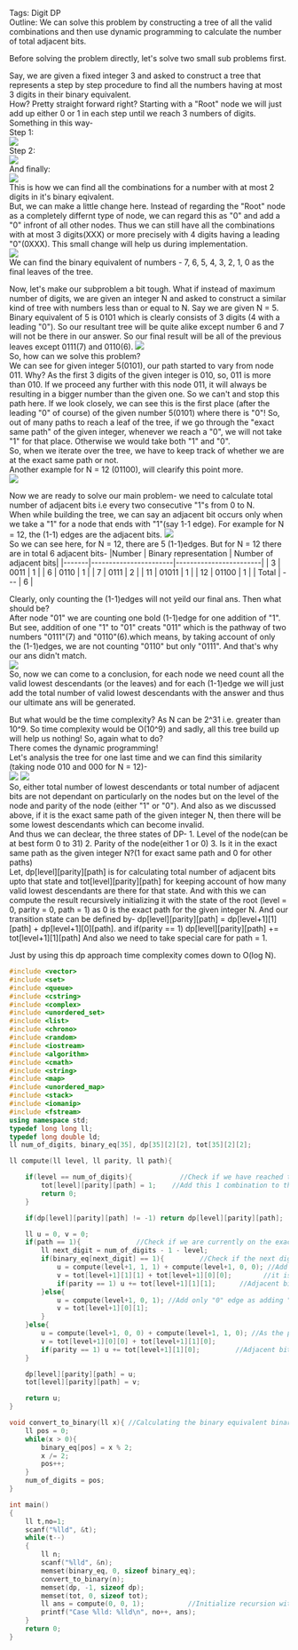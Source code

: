 Tags: Digit DP<br>
Outline: We can solve this problem by constructing a tree of all the valid combinations and then use dynamic programming to calculate the number of total adjacent bits.

Before solving the problem directly, let's solve two small sub problems first.<br>

Say, we are given a fixed integer 3 and asked to construct a tree that represents a step by step procedure to find all the numbers having at most 3 digits in their binary equivalent.<br>
How? Pretty straight forward right? Starting with a "Root" node we will just add up either 0 or 1 in each step until we reach 3 numbers of digits. Something in this way-<br>
Step 1:<br>
[![](https://mermaid.ink/img/eyJjb2RlIjoiZ3JhcGggVERcbiAgICBSb290IC0tIDEgLS0-IDFcbiAgICBSb290IC0tIDAgLS0-IDBcbiAgICAgICAgIiwibWVybWFpZCI6e30sInVwZGF0ZUVkaXRvciI6ZmFsc2V9)](https://mermaid-js.github.io/mermaid-live-editor/#/edit/eyJjb2RlIjoiZ3JhcGggVERcbiAgICBSb290IC0tIDEgLS0-IDFcbiAgICBSb290IC0tIDAgLS0-IDBcbiAgICAgICAgIiwibWVybWFpZCI6e30sInVwZGF0ZUVkaXRvciI6ZmFsc2V9)<br>
Step 2:<br>
[![](https://mermaid.ink/img/eyJjb2RlIjoiZ3JhcGggVERcbiAgICBSb290IC0tIDEgLS0-IDFcbiAgICBSb290IC0tIDAgLS0-IDBcbiAgICAxIC0tIDEgLS0-IDExXG4gICAgMSAtLSAwIC0tPiAxMFxuICAgIDAgLS0gMSAtLT4gMDFcbiAgICAwIC0tIDAgLS0-IDAwIiwibWVybWFpZCI6e30sInVwZGF0ZUVkaXRvciI6ZmFsc2V9)](https://mermaid-js.github.io/mermaid-live-editor/#/edit/eyJjb2RlIjoiZ3JhcGggVERcbiAgICBSb290IC0tIDEgLS0-IDFcbiAgICBSb290IC0tIDAgLS0-IDBcbiAgICAxIC0tIDEgLS0-IDExXG4gICAgMSAtLSAwIC0tPiAxMFxuICAgIDAgLS0gMSAtLT4gMDFcbiAgICAwIC0tIDAgLS0-IDAwIiwibWVybWFpZCI6e30sInVwZGF0ZUVkaXRvciI6ZmFsc2V9)<br>
And finally:<br>
[![](https://mermaid.ink/img/eyJjb2RlIjoiZ3JhcGggVERcbiAgICBSb290IC0tIDEgLS0-IDFcbiAgICBSb290IC0tIDAgLS0-IDBcbiAgICAxIC0tIDEgLS0-IDExXG4gICAgMSAtLSAwIC0tPiAxMFxuICAgIDAgLS0gMSAtLT4gMDFcbiAgICAwIC0tIDAgLS0-IDAwXG4gICAgMTEgLS0gMSAtLT4gMTExXG4gICAgMTEgLS0gMCAtLT4gMTEwXG4gICAgMTAgLS0gMSAtLT4gMTAxXG4gICAgMTAgLS0gMCAtLT4gMTAwXG4gICAgMDEgLS0gMSAtLT4gMDExXG4gICAgMDEgLS0gMCAtLT4gMDEwXG4gICAgMDAgLS0gMSAtLT4gMDAxXG4gICAgMDAgLS0gMCAtLT4gMDAwXG4gICAgIiwibWVybWFpZCI6e30sInVwZGF0ZUVkaXRvciI6ZmFsc2V9)](https://mermaid-js.github.io/mermaid-live-editor/#/edit/eyJjb2RlIjoiZ3JhcGggVERcbiAgICBSb290IC0tIDEgLS0-IDFcbiAgICBSb290IC0tIDAgLS0-IDBcbiAgICAxIC0tIDEgLS0-IDExXG4gICAgMSAtLSAwIC0tPiAxMFxuICAgIDAgLS0gMSAtLT4gMDFcbiAgICAwIC0tIDAgLS0-IDAwXG4gICAgMTEgLS0gMSAtLT4gMTExXG4gICAgMTEgLS0gMCAtLT4gMTEwXG4gICAgMTAgLS0gMSAtLT4gMTAxXG4gICAgMTAgLS0gMCAtLT4gMTAwXG4gICAgMDEgLS0gMSAtLT4gMDExXG4gICAgMDEgLS0gMCAtLT4gMDEwXG4gICAgMDAgLS0gMSAtLT4gMDAxXG4gICAgMDAgLS0gMCAtLT4gMDAwXG4gICAgIiwibWVybWFpZCI6e30sInVwZGF0ZUVkaXRvciI6ZmFsc2V9)<br>
This is how we can find all the combinations for a number with at most 2 digits in it's binary eqivalent.<br>
But, we can make a little change here. Instead of regarding the "Root" node as a completely differnt type of node, we can regard this as "0" and add a "0" infront of all other nodes. Thus we can still have all the combinations with at most 3 digits(XXX) or more precisely with 4 digits having a leading "0"(0XXX). This small change will help us during implementation.<br>
[![](https://mermaid.ink/img/eyJjb2RlIjoiZ3JhcGggVERcbiAgICAwIC0tIDEgLS0-IDAxXG4gICAgMCAtLSAwIC0tPiAwMFxuICAgIDAxIC0tIDEgLS0-IDAxMVxuICAgIDAxIC0tIDAgLS0-IDAxMFxuICAgIDAwIC0tIDEgLS0-IDAwMVxuICAgIDAwIC0tIDAgLS0-IDAwMFxuICAgIDAxMSAtLSAxIC0tPiAwMTExXG4gICAgMDExIC0tIDAgLS0-IDAxMTBcbiAgICAwMTAgLS0gMSAtLT4gMDEwMVxuICAgIDAxMCAtLSAwIC0tPiAwMTAwXG4gICAgMDAxIC0tIDEgLS0-IDAwMTFcbiAgICAwMDEgLS0gMCAtLT4gMDAxMFxuICAgIDAwMCAtLSAxIC0tPiAwMDAxXG4gICAgMDAwIC0tIDAgLS0-IDAwMDBcbiAgICAiLCJtZXJtYWlkIjp7fSwidXBkYXRlRWRpdG9yIjpmYWxzZX0)](https://mermaid-js.github.io/mermaid-live-editor/#/edit/eyJjb2RlIjoiZ3JhcGggVERcbiAgICAwIC0tIDEgLS0-IDAxXG4gICAgMCAtLSAwIC0tPiAwMFxuICAgIDAxIC0tIDEgLS0-IDAxMVxuICAgIDAxIC0tIDAgLS0-IDAxMFxuICAgIDAwIC0tIDEgLS0-IDAwMVxuICAgIDAwIC0tIDAgLS0-IDAwMFxuICAgIDAxMSAtLSAxIC0tPiAwMTExXG4gICAgMDExIC0tIDAgLS0-IDAxMTBcbiAgICAwMTAgLS0gMSAtLT4gMDEwMVxuICAgIDAxMCAtLSAwIC0tPiAwMTAwXG4gICAgMDAxIC0tIDEgLS0-IDAwMTFcbiAgICAwMDEgLS0gMCAtLT4gMDAxMFxuICAgIDAwMCAtLSAxIC0tPiAwMDAxXG4gICAgMDAwIC0tIDAgLS0-IDAwMDBcbiAgICAiLCJtZXJtYWlkIjp7fSwidXBkYXRlRWRpdG9yIjpmYWxzZX0)<br>
We can find the binary equivalent of numbers - 7, 6, 5, 4, 3, 2, 1, 0 as the final leaves of the tree.<br>

Now, let's make our subproblem a bit tough. What if instead of maximum number of digits, we are given an integer N and asked to construct a similar kind of tree with numbers less than or equal to N. Say we are given N = 5. Binary equivalent of 5 is 0101 which is clearly consists of 3 digits (4 with a leading "0"). So our resultant tree will be quite alike except number 6 and 7 will not be there in our answer. So our final result will be all of the previous leaves except 0111(7) and 0110(6).
[![](https://mermaid.ink/img/eyJjb2RlIjoiZ3JhcGggVERcbiAgICAwIC0tIDEgLS0-IDAxXG4gICAgMCAtLSAwIC0tPiAwMFxuICAgIDAxIC0uIDEgLi0-IDAxMVxuICAgIDAxIC0tIDAgLS0-IDAxMFxuICAgIDAwIC0tIDEgLS0-IDAwMVxuICAgIDAwIC0tIDAgLS0-IDAwMFxuICAgIDAxMSAtLiAxIC4tPiAwMTExXG4gICAgMDExIC0uIDAgLi0-IDAxMTBcbiAgICAwMTAgLS0gMSAtLT4gMDEwMVxuICAgIDAxMCAtLSAwIC0tPiAwMTAwXG4gICAgMDAxIC0tIDEgLS0-IDAwMTFcbiAgICAwMDEgLS0gMCAtLT4gMDAxMFxuICAgIDAwMCAtLSAxIC0tPiAwMDAxXG4gICAgMDAwIC0tIDAgLS0-IDAwMDBcbiAgICBzdHlsZSAwMTEgZmlsbDojZjlmXG4gICAgc3R5bGUgMDExMSBmaWxsOiNmOWZcbiAgICBzdHlsZSAwMTEwIGZpbGw6I2Y5ZlxuICAgICIsIm1lcm1haWQiOnt9LCJ1cGRhdGVFZGl0b3IiOmZhbHNlfQ)](https://mermaid-js.github.io/mermaid-live-editor/#/edit/eyJjb2RlIjoiZ3JhcGggVERcbiAgICAwIC0tIDEgLS0-IDAxXG4gICAgMCAtLSAwIC0tPiAwMFxuICAgIDAxIC0uIDEgLi0-IDAxMVxuICAgIDAxIC0tIDAgLS0-IDAxMFxuICAgIDAwIC0tIDEgLS0-IDAwMVxuICAgIDAwIC0tIDAgLS0-IDAwMFxuICAgIDAxMSAtLiAxIC4tPiAwMTExXG4gICAgMDExIC0uIDAgLi0-IDAxMTBcbiAgICAwMTAgLS0gMSAtLT4gMDEwMVxuICAgIDAxMCAtLSAwIC0tPiAwMTAwXG4gICAgMDAxIC0tIDEgLS0-IDAwMTFcbiAgICAwMDEgLS0gMCAtLT4gMDAxMFxuICAgIDAwMCAtLSAxIC0tPiAwMDAxXG4gICAgMDAwIC0tIDAgLS0-IDAwMDBcbiAgICBzdHlsZSAwMTEgZmlsbDojZjlmXG4gICAgc3R5bGUgMDExMSBmaWxsOiNmOWZcbiAgICBzdHlsZSAwMTEwIGZpbGw6I2Y5ZlxuICAgICIsIm1lcm1haWQiOnt9LCJ1cGRhdGVFZGl0b3IiOmZhbHNlfQ)<br>
So, how can we solve this problem?<br>
We can see for given integer 5(0101), our path started to vary from node 011. Why? As the first 3 digits of the given integer is 010, so, 011 is more than 010. If we proceed any further with this node 011, it will always be resulting in a bigger number than the given one. So we can't and stop this path here. If we look closely, we can see this is the first place (after the leading "0" of course) of the given number 5(0101) where there is "0"! So, out of many paths to reach a leaf of the tree, if we go through the "exact same path" of the given integer, whenever we reach a "0", we will not take "1" for that place. Otherwise we would take both "1" and "0". <br>
So, when we iterate over the tree, we have to keep track of whether we are at the exact same path or not.<br>
Another example for N = 12 (01100), will clearify this point more.<br>
[![](https://mermaid.ink/img/eyJjb2RlIjoiZ3JhcGggVERcbiAgICAwIC0tIDEgLS0-IDAxXG4gICAgMCAtLSAwIC0tPiAwMFxuICAgIDAxIC0tIDEgLS0-IDAxMVxuICAgIDAxIC0tIDAgLS0-IDAxMFxuICAgIDAwIC0tIDEgLS0-IDAwMVxuICAgIDAwIC0tIDAgLS0-IDAwMFxuICAgIDAxMSAtLiAxIC4tPiAwMTExXG4gICAgMDExIC0tIDAgLS0-IDAxMTBcbiAgICAwMTAgLS0gMSAtLT4gMDEwMVxuICAgIDAxMCAtLSAwIC0tPiAwMTAwXG4gICAgMDAxIC0tIDEgLS0-IDAwMTFcbiAgICAwMDEgLS0gMCAtLT4gMDAxMFxuICAgIDAwMCAtLSAxIC0tPiAwMDAxXG4gICAgMDAwIC0tIDAgLS0-IDAwMDBcbiAgICAwMTExIC0uIDEgLi0-IDAxMTExXG4gICAgMDExMSAtLiAwIC4tPiAwMTExMFxuICAgIDAxMTAgLS4gMSAuLT4gMDExMDFcbiAgICAwMTEwIC0tIDAgLS0-IDAxMTAwXG4gICAgMDEwMSAtLSAxIC0tPiAwMTAxMVxuICAgIDAxMDEgLS0gMCAtLT4gMDEwMTBcbiAgICAwMTAwIC0tIDEgLS0-IDAxMDAxXG4gICAgMDEwMCAtLSAwIC0tPiAwMTAwMFxuICAgIDAwMTEgLS0gMSAtLT4gMDAxMTFcbiAgICAwMDExIC0tIDAgLS0-IDAwMTEwXG4gICAgMDAxMCAtLSAxIC0tPiAwMDEwMVxuICAgIDAwMTAgLS0gMCAtLT4gMDAxMDBcbiAgICAwMDAxIC0tIDEgLS0-IDAwMDExXG4gICAgMDAwMSAtLSAwIC0tPiAwMDAxMFxuICAgIDAwMDAgLS0gMSAtLT4gMDAwMDFcbiAgICAwMDAwIC0tIDAgLS0-IDAwMDAwXG4gICAgc3R5bGUgMDExMTAgZmlsbDojZjlmXG4gICAgc3R5bGUgMDExMSBmaWxsOiNmOWZcbiAgICBzdHlsZSAwMTEwMSBmaWxsOiNmOWZcbiAgICBzdHlsZSAwMTExMSBmaWxsOiNmOWZcbiAgICAiLCJtZXJtYWlkIjp7fSwidXBkYXRlRWRpdG9yIjpmYWxzZX0)](https://mermaid-js.github.io/mermaid-live-editor/#/edit/eyJjb2RlIjoiZ3JhcGggVERcbiAgICAwIC0tIDEgLS0-IDAxXG4gICAgMCAtLSAwIC0tPiAwMFxuICAgIDAxIC0tIDEgLS0-IDAxMVxuICAgIDAxIC0tIDAgLS0-IDAxMFxuICAgIDAwIC0tIDEgLS0-IDAwMVxuICAgIDAwIC0tIDAgLS0-IDAwMFxuICAgIDAxMSAtLiAxIC4tPiAwMTExXG4gICAgMDExIC0tIDAgLS0-IDAxMTBcbiAgICAwMTAgLS0gMSAtLT4gMDEwMVxuICAgIDAxMCAtLSAwIC0tPiAwMTAwXG4gICAgMDAxIC0tIDEgLS0-IDAwMTFcbiAgICAwMDEgLS0gMCAtLT4gMDAxMFxuICAgIDAwMCAtLSAxIC0tPiAwMDAxXG4gICAgMDAwIC0tIDAgLS0-IDAwMDBcbiAgICAwMTExIC0uIDEgLi0-IDAxMTExXG4gICAgMDExMSAtLiAwIC4tPiAwMTExMFxuICAgIDAxMTAgLS4gMSAuLT4gMDExMDFcbiAgICAwMTEwIC0tIDAgLS0-IDAxMTAwXG4gICAgMDEwMSAtLSAxIC0tPiAwMTAxMVxuICAgIDAxMDEgLS0gMCAtLT4gMDEwMTBcbiAgICAwMTAwIC0tIDEgLS0-IDAxMDAxXG4gICAgMDEwMCAtLSAwIC0tPiAwMTAwMFxuICAgIDAwMTEgLS0gMSAtLT4gMDAxMTFcbiAgICAwMDExIC0tIDAgLS0-IDAwMTEwXG4gICAgMDAxMCAtLSAxIC0tPiAwMDEwMVxuICAgIDAwMTAgLS0gMCAtLT4gMDAxMDBcbiAgICAwMDAxIC0tIDEgLS0-IDAwMDExXG4gICAgMDAwMSAtLSAwIC0tPiAwMDAxMFxuICAgIDAwMDAgLS0gMSAtLT4gMDAwMDFcbiAgICAwMDAwIC0tIDAgLS0-IDAwMDAwXG4gICAgc3R5bGUgMDExMTAgZmlsbDojZjlmXG4gICAgc3R5bGUgMDExMSBmaWxsOiNmOWZcbiAgICBzdHlsZSAwMTEwMSBmaWxsOiNmOWZcbiAgICBzdHlsZSAwMTExMSBmaWxsOiNmOWZcbiAgICAiLCJtZXJtYWlkIjp7fSwidXBkYXRlRWRpdG9yIjpmYWxzZX0)<br>

Now we are ready to solve our main problem- we need to calculate total number of adjacent bits i.e every two consecutive "1"s from 0 to N.<br>
When while building the tree, we can say an adjacent bit occurs only when we take a "1" for a node that ends with "1"(say 1-1 edge). For example for N = 12, the (1-1) edges are the adjacent bits.
[![](https://mermaid.ink/img/eyJjb2RlIjoiZ3JhcGggVERcbiAgICAwIC0tIDEgLS0-IDAxXG4gICAgMCAtLSAwIC0tPiAwMFxuICAgIDAxID09IDEgPT0-IDAxMVxuICAgIDAxIC0tIDAgLS0-IDAxMFxuICAgIDAwIC0tIDEgLS0-IDAwMVxuICAgIDAwIC0tIDAgLS0-IDAwMFxuICAgIDAxMSAtLiAxIC4tPiAwMTExXG4gICAgMDExIC0tIDAgLS0-IDAxMTBcbiAgICAwMTAgLS0gMSAtLT4gMDEwMVxuICAgIDAxMCAtLSAwIC0tPiAwMTAwXG4gICAgMDAxID09IDEgPT0-IDAwMTFcbiAgICAwMDEgLS0gMCAtLT4gMDAxMFxuICAgIDAwMCAtLSAxIC0tPiAwMDAxXG4gICAgMDAwIC0tIDAgLS0-IDAwMDBcbiAgICAwMTExIC0uIDEgLi0-IDAxMTExXG4gICAgMDExMSAtLiAwIC4tPiAwMTExMFxuICAgIDAxMTAgLS4gMSAuLT4gMDExMDFcbiAgICAwMTEwIC0tIDAgLS0-IDAxMTAwXG4gICAgMDEwMSA9PSAxID09PiAwMTAxMVxuICAgIDAxMDEgLS0gMCAtLT4gMDEwMTBcbiAgICAwMTAwIC0tIDEgLS0-IDAxMDAxXG4gICAgMDEwMCAtLSAwIC0tPiAwMTAwMFxuICAgIDAwMTEgPT0gMSA9PT4gMDAxMTFcbiAgICAwMDExIC0tIDAgLS0-IDAwMTEwXG4gICAgMDAxMCAtLSAxIC0tPiAwMDEwMVxuICAgIDAwMTAgLS0gMCAtLT4gMDAxMDBcbiAgICAwMDAxID09IDEgPT0-IDAwMDExXG4gICAgMDAwMSAtLSAwIC0tPiAwMDAxMFxuICAgIDAwMDAgLS0gMSAtLT4gMDAwMDFcbiAgICAwMDAwIC0tIDAgLS0-IDAwMDAwXG4gICAgc3R5bGUgMDExMTAgZmlsbDojZjlmXG4gICAgc3R5bGUgMDExMSBmaWxsOiNmOWZcbiAgICBzdHlsZSAwMTEwMSBmaWxsOiNmOWZcbiAgICBzdHlsZSAwMTExMSBmaWxsOiNmOWZcbiAgICAiLCJtZXJtYWlkIjp7fSwidXBkYXRlRWRpdG9yIjpmYWxzZX0)](https://mermaid-js.github.io/mermaid-live-editor/#/edit/eyJjb2RlIjoiZ3JhcGggVERcbiAgICAwIC0tIDEgLS0-IDAxXG4gICAgMCAtLSAwIC0tPiAwMFxuICAgIDAxID09IDEgPT0-IDAxMVxuICAgIDAxIC0tIDAgLS0-IDAxMFxuICAgIDAwIC0tIDEgLS0-IDAwMVxuICAgIDAwIC0tIDAgLS0-IDAwMFxuICAgIDAxMSAtLiAxIC4tPiAwMTExXG4gICAgMDExIC0tIDAgLS0-IDAxMTBcbiAgICAwMTAgLS0gMSAtLT4gMDEwMVxuICAgIDAxMCAtLSAwIC0tPiAwMTAwXG4gICAgMDAxID09IDEgPT0-IDAwMTFcbiAgICAwMDEgLS0gMCAtLT4gMDAxMFxuICAgIDAwMCAtLSAxIC0tPiAwMDAxXG4gICAgMDAwIC0tIDAgLS0-IDAwMDBcbiAgICAwMTExIC0uIDEgLi0-IDAxMTExXG4gICAgMDExMSAtLiAwIC4tPiAwMTExMFxuICAgIDAxMTAgLS4gMSAuLT4gMDExMDFcbiAgICAwMTEwIC0tIDAgLS0-IDAxMTAwXG4gICAgMDEwMSA9PSAxID09PiAwMTAxMVxuICAgIDAxMDEgLS0gMCAtLT4gMDEwMTBcbiAgICAwMTAwIC0tIDEgLS0-IDAxMDAxXG4gICAgMDEwMCAtLSAwIC0tPiAwMTAwMFxuICAgIDAwMTEgPT0gMSA9PT4gMDAxMTFcbiAgICAwMDExIC0tIDAgLS0-IDAwMTEwXG4gICAgMDAxMCAtLSAxIC0tPiAwMDEwMVxuICAgIDAwMTAgLS0gMCAtLT4gMDAxMDBcbiAgICAwMDAxID09IDEgPT0-IDAwMDExXG4gICAgMDAwMSAtLSAwIC0tPiAwMDAxMFxuICAgIDAwMDAgLS0gMSAtLT4gMDAwMDFcbiAgICAwMDAwIC0tIDAgLS0-IDAwMDAwXG4gICAgc3R5bGUgMDExMTAgZmlsbDojZjlmXG4gICAgc3R5bGUgMDExMSBmaWxsOiNmOWZcbiAgICBzdHlsZSAwMTEwMSBmaWxsOiNmOWZcbiAgICBzdHlsZSAwMTExMSBmaWxsOiNmOWZcbiAgICAiLCJtZXJtYWlkIjp7fSwidXBkYXRlRWRpdG9yIjpmYWxzZX0)<br>
So we can see here, for N = 12, there are 5 (1-1)edges. But for N = 12 there are in total 6 adjacent bits-
|Number | Binary representation | Number of adjacent bits|
|-------|-----------------------|------------------------|
|   3   |       0011            | 1                      |
|   6   |       0110            | 1                      |
|   7   |       0111            | 2                      |
|   11  |       01011           | 1                      |
|   12  |       01100           | 1                      |
| Total |        ---            | 6                      |

Clearly, only counting the (1-1)edges will not yeild our final ans. Then what should be?<br>
After node "01" we are counting one bold (1-1)edge for one addition of "1". But see, addition of one "1" to "01" creats "011" which is the pathway of two numbers "0111"(7) and "0110"(6).which means, by taking account of only the (1-1)edges, we are not counting "0110" but only "0111". And that's why our ans didn't match.<br>
[![](https://mermaid.ink/img/eyJjb2RlIjoiZ3JhcGggVERcbiAgICAwMDEgPT0gMSA9PT4gMDAxMVxuICAgIDAwMTEgPT0gMSA9PT4gMDAxMTFcbiAgICAwMDExIC0uIDAgLi0-IDAwMTEwXG4gICAgQSgwMDEgLS0gMDAxMSBjcmVhdHMgcGF0aCBmb3IgYm90aCkgLS0-IDAwMTExXG4gICAgQSAtLT4gMDAxMTBcbiAgICBzdHlsZSAwMDExMCBmaWxsOiM5OTkiLCJtZXJtYWlkIjp7fSwidXBkYXRlRWRpdG9yIjpmYWxzZX0)](https://mermaid-js.github.io/mermaid-live-editor/#/edit/eyJjb2RlIjoiZ3JhcGggVERcbiAgICAwMDEgPT0gMSA9PT4gMDAxMVxuICAgIDAwMTEgPT0gMSA9PT4gMDAxMTFcbiAgICAwMDExIC0uIDAgLi0-IDAwMTEwXG4gICAgQSgwMDEgLS0gMDAxMSBjcmVhdHMgcGF0aCBmb3IgYm90aCkgLS0-IDAwMTExXG4gICAgQSAtLT4gMDAxMTBcbiAgICBzdHlsZSAwMDExMCBmaWxsOiM5OTkiLCJtZXJtYWlkIjp7fSwidXBkYXRlRWRpdG9yIjpmYWxzZX0)<br>
So, now we can come to a conclusion, for each node we need count all the valid lowest descendants (or the leaves) and for each (1-1)edge we will just add the total number of valid lowest descendants with the answer and thus our ultimate ans will be generated.<br>

But what would be the time complexity? As N can be 2^31 i.e. greater than 10^9. So time complexity would be O(10^9) and sadly, all this tree build up will help us nothing! So, again what to do?<br>
There comes the dynamic programming!<br>
Let's analysis the tree for one last time and we can find this similarity (taking node 010 and 000 for N = 12)- <br>
[![](https://mermaid.ink/img/eyJjb2RlIjoiZ3JhcGggVERcbiAgICAwMTAgLS0gMSAtLT4gMDEwMVxuICAgIDAxMDEgPT0gMSA9PT4gMDEwMTFcbiAgICAwMTAxIC0tIDAgLS0-IDAxMDEwXG4gICAgQShMZXZlbCAyKSAtLi4tPjAxMFxuICAgIEIoTGV2ZWwgNC9FbmQgbGV2ZWwpLS4uLT4wMTAxMCIsIm1lcm1haWQiOnt9LCJ1cGRhdGVFZGl0b3IiOmZhbHNlfQ)](https://mermaid-js.github.io/mermaid-live-editor/#/edit/eyJjb2RlIjoiZ3JhcGggVERcbiAgICAwMTAgLS0gMSAtLT4gMDEwMVxuICAgIDAxMDEgPT0gMSA9PT4gMDEwMTFcbiAgICAwMTAxIC0tIDAgLS0-IDAxMDEwXG4gICAgQShMZXZlbCAyKSAtLi4tPjAxMFxuICAgIEIoTGV2ZWwgNC9FbmQgbGV2ZWwpLS4uLT4wMTAxMCIsIm1lcm1haWQiOnt9LCJ1cGRhdGVFZGl0b3IiOmZhbHNlfQ) [![](https://mermaid.ink/img/eyJjb2RlIjoiZ3JhcGggVERcbiAgICAwMDAgLS0gMSAtLT4gMDAwMVxuICAgIDAwMDEgPT0gMSA9PT4gMDAwMTFcbiAgICAwMDAxIC0tIDAgLS0-IDAwMDEwXG4gICAgQShMZXZlbCAyKSAtLi4tPjAwMFxuICAgIEIoTGV2ZWwgNC9FbmQgbGV2ZWwpLS4uLT4wMDAxMCIsIm1lcm1haWQiOnt9LCJ1cGRhdGVFZGl0b3IiOmZhbHNlfQ)](https://mermaid-js.github.io/mermaid-live-editor/#/edit/eyJjb2RlIjoiZ3JhcGggVERcbiAgICAwMDAgLS0gMSAtLT4gMDAwMVxuICAgIDAwMDEgPT0gMSA9PT4gMDAwMTFcbiAgICAwMDAxIC0tIDAgLS0-IDAwMDEwXG4gICAgQShMZXZlbCAyKSAtLi4tPjAwMFxuICAgIEIoTGV2ZWwgNC9FbmQgbGV2ZWwpLS4uLT4wMDAxMCIsIm1lcm1haWQiOnt9LCJ1cGRhdGVFZGl0b3IiOmZhbHNlfQ)<br>
So, either total number of lowest descendants or total number of adjacent bits are not dependant on particularly on the nodes but on the level of the node and parity of the node (either "1" or "0"). And also as we discussed above, if it is the exact same path of the given integer N, then there will be some lowest descendants which can become invalid.<br>
And thus we can declear, the three states of DP- 1. Level of the node(can be at best form 0 to 31) 2. Parity of the node(either 1 or 0) 3. Is it in the exact same path as the given integer N?(1 for exact same path and 0 for other paths)<br>
Let, dp[level][parity][path] is for calculating total number of adjacent bits upto that state and tot[level][parity][path] for keeping account of how many valid lowest descendants are there for that state. And with this we can compute the result recursively initializing it with the state of the root (level = 0, parity = 0, path = 1) as 0 is the exact path for the given integer N. And our transition state can be defined by-
dp[level][parity][path] = dp[level+1][1][path] + dp[level+1][0][path].
and if(parity == 1) dp[level][parity][path] += tot[level+1][1][path]
And also we need to take special care for path = 1.

Just by using this dp approach time complexity comes down to O(log N).

```C++
#include <vector>
#include <set>
#include <queue>
#include <cstring>
#include <complex>
#include <unordered_set>
#include <list>
#include <chrono>
#include <random>
#include <iostream>
#include <algorithm>
#include <cmath>
#include <string>
#include <map>
#include <unordered_map>
#include <stack>
#include <iomanip>
#include <fstream>
using namespace std;
typedef long long ll;
typedef long double ld;
ll num_of_digits, binary_eq[35], dp[35][2][2], tot[35][2][2];

ll compute(ll level, ll parity, ll path){

    if(level == num_of_digits){            //Check if we have reached the end of a valid combination
        tot[level][parity][path] = 1;    //Add this 1 combination to the total number of combinations
        return 0;
    }

    if(dp[level][parity][path] != -1) return dp[level][parity][path];

    ll u = 0, v = 0;
    if(path == 1){              //Check if we are currently on the exact same path as the binary equivalent
        ll next_digit = num_of_digits - 1 - level;
        if(binary_eq[next_digit] == 1){         //Check if the next digit of the binary representation is 1
            u = compute(level+1, 1, 1) + compute(level+1, 0, 0); //Add both "0" and "1" edge but when "0" is added,
            v = tot[level+1][1][1] + tot[level+1][0][0];        //it is no longer the exact same path, so path = 0
            if(parity == 1) u += tot[level+1][1][1];      //Adjacent bit is found
        }else{
            u = compute(level+1, 0, 1); //Add only "0" edge as adding "1" will make the number greater than N
            v = tot[level+1][0][1];
        }
    }else{
        u = compute(level+1, 0, 0) + compute(level+1, 1, 0); //As the path is "0" already, no matter what the parity is
        v = tot[level+1][0][0] + tot[level+1][1][0];
        if(parity == 1) u += tot[level+1][1][0];         //Adjacent bit is found
    }

    dp[level][parity][path] = u;
    tot[level][parity][path] = v;

    return u;
}

void convert_to_binary(ll x){ //Calculating the binary equivalent binary_eq
    ll pos = 0;
    while(x > 0){
        binary_eq[pos] = x % 2;
        x /= 2;
        pos++;
    }
    num_of_digits = pos;
}

int main()
{
    ll t,no=1;
    scanf("%lld", &t);
    while(t--)
    {
        ll n;
        scanf("%lld", &n);
        memset(binary_eq, 0, sizeof binary_eq);
        convert_to_binary(n);
        memset(dp, -1, sizeof dp);
        memset(tot, 0, sizeof tot);
        ll ans = compute(0, 0, 1);           //Initialize recursion with level = 0, parity = 0, path = 1
        printf("Case %lld: %lld\n", no++, ans);
    }
    return 0;
}

```

